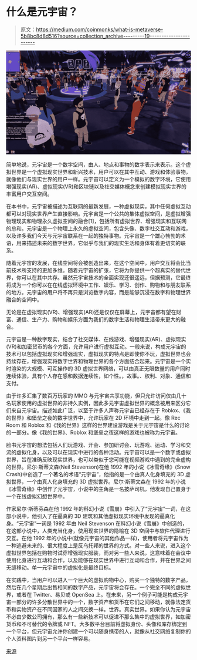 # 什么是元宇宙？

> 原文：<https://medium.com/coinmonks/what-is-metaverse-5b8bc8d8d516?source=collection_archive---------19----------------------->

![](img/80a507b0cdda87f8ef3511e8e952448c.png)

简单地说，元宇宙是一个数字空间，由人、地点和事物的数字表示来表示。这个虚拟世界是一个虚拟现实世界和新兴技术，用户可以在其中互动、游戏和体验事物，就像他们与现实世界的用户一样。元宇宙可以定义为一个模拟的数字环境，它使用增强现实(AR)、虚拟现实(VR)和区块链以及社交媒体概念来创建模拟现实世界的丰富用户交互空间。

在本书中，元宇宙被描述为互联网的最新发展，一种虚拟现实，其中任何虚拟互动都可以对现实世界产生直接影响。元宇宙是一个公共的集体虚拟空间，是虚拟增强物理现实和物理永久虚拟空间的融合[1]，包括所有虚拟世界、增强现实和互联网的总和。元宇宙是一个物理上永久的虚拟空间，包含头像、数字社交互动和游戏，以及许多我们今天与元宇宙联系在一起的独特事物。元宇宙是一个雄心勃勃的术语，用来描述未来的数字世界，它似乎与我们的现实生活和身体有着更切实的联系。

随着元宇宙的发展，在线空间将会被创造出来，在这个空间中，用户交互将会比当前技术所支持的更加多维。随着元宇宙的扩张，它将为你提供一个超真实的替代世界，你可以在其中共存。虽然元宇宙技术的全面实现还很遥远，但据预测，它最终将成为一个你可以在在线虚拟环境中工作、娱乐、学习、创作、购物和与朋友联系的地方。元宇宙的用户将不再只是浏览数字内容，而是能够沉浸在数字和物理世界融合的空间中。

无论是在虚拟现实(VR)、增强现实(AR)还是仅仅在屏幕上，元宇宙都有望在财富、通信、生产力、购物和娱乐方面为我们的数字生活和物理生活带来更大的融合。

元宇宙是一种数字现实，结合了社交媒体、在线游戏、增强现实(AR)、虚拟现实(VR)和加密货币的各个方面，允许用户进行虚拟互动。一般来说，构成元宇宙的技术可以包括虚拟现实和增强现实，虚拟现实的特点是即使你不玩，虚拟世界也会持续存在，增强现实将数字世界和物理世界的各个方面结合起来。元宇宙是一个实时渲染的大规模、可互操作的 3D 虚拟世界网络，可以由真正无限数量的用户同时连续体验，具有个人存在感和数据连续性，如个性。，故事。、权利、对象、通信和支付。

由于许多汇集了数百万玩家的 MMO 与元宇宙共享功能，但只允许访问仅由几十名玩家使用的虚拟世界的非持久实例，因此多元宇宙虚拟世界的概念被用来区分它们来自元宇宙。描述如此广泛，以至于许多人声称元宇宙已经存在于 Roblox、《我的世界》和堡垒之夜的数字世界中，允许玩家在 2D 环境中走到一起。像 Rec Room 和 Roblox 和《我的世界》这样的世界建设游戏是关于元宇宙是什么的讨论的一部分。像《我的世界》、Roblox 和堡垒之夜这样的游戏也被称为元宇宙。

脸书元宇宙的想法包括人们玩游戏、开会、参加研讨会、玩游戏、运动、学习和交流的虚拟化身，以及可以在现实中进行的各种活动。元宇宙可以是一个数字或虚拟世界，旨在准确反映现实世界，也可以类似于您可能在视频游戏中遇到的完全虚构的世界。尼尔·斯蒂文森(Neil Stevenson)在他 1992 年的小说《冰雪奇缘》(Snow Crash)中创造了一个著名的术语“元宇宙”，他指的是一个由真人化身填充的 3D 虚拟世界，一个由真人化身填充的 3D 虚拟世界。尼尔·斯蒂文森在 1992 年的小说《冰雪奇缘》中创作了元宇宙，小说中的主角是一名披萨司机，他发现自己置身于一个在线虚拟幻想世界中。

作家尼尔·斯蒂芬森在他 1992 年的科幻小说《雪崩》中引入了“元宇宙”一词，在这部小说中，他引入了在逼真的 3D 建筑和其他虚拟现实环境中发现的逼真化身。“元宇宙”一词是 1992 年由 Neil Stevenson 在科幻小说《雪崩》中创造的，在这部小说中，人类充当化身，使用现实世界的隐喻在 3D 空间中与软件代理进行交互。在他 1992 年的小说中(就像元宇宙的其他作品一样)，使用者将元宇宙作为一种逃避未来的、很大程度上是反乌托邦的世界的方式。对一些人来说，进入这个虚拟世界包括在购物时试穿增强现实服装，而对另一些人来说，这意味着在会议中使用化身进行互动和合作，以及能够在现实世界中进行互动和合作，并在世界之间无缝移动。单一元宇宙中的虚拟化是最终目标。

在实践中，当用户可以进入一个巨大的虚拟购物中心，购买一个独特的数字产品，然后在几个星期后出售相同的数字产品，元宇宙将会存在。一个完全不同的虚拟世界，或者在 Twitter、易贝或 OpenSea 上。在未来，另一个例子可能是构成元宇宙一部分的许多分散世界中的一个，数字资产和货币在它们之间移动，就像法定货币和实物资产在不同国家的人之间交换一样。世界。真实世界。如果你认为元宇宙不必由少数公司拥有，那么有一些新技术可以促进不那么集中的虚拟世界，如加密货币和不可替代的令牌或 NFT。大多数平台目前将虚拟身份、头像和库存绑定到一个平台，但元宇宙允许你创建一个可以随身携带的人，就像从社交网络复制你的个人资料图片到另一个平台一样容易。

[来源](https://bigbraincrypto.blogspot.com/)